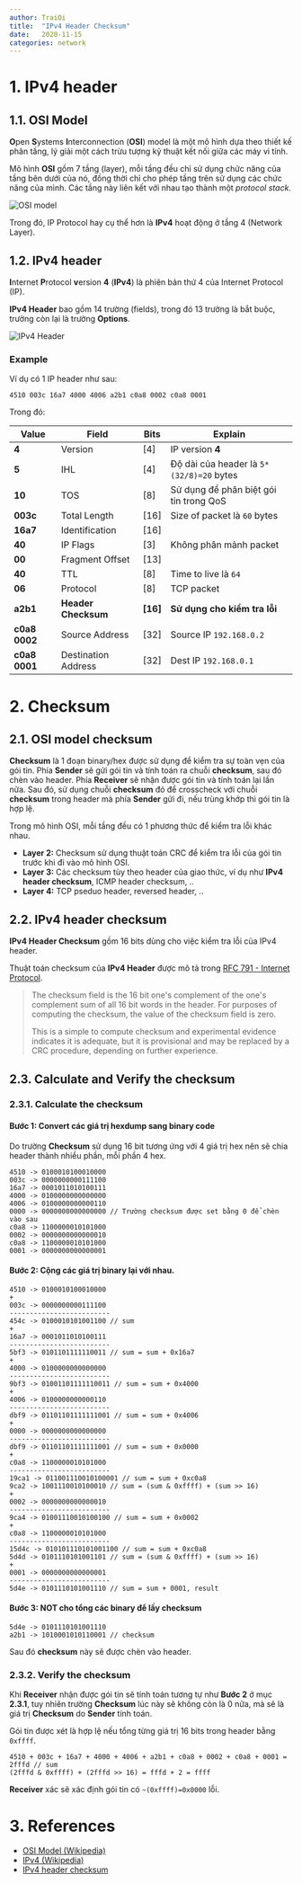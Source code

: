 ```yaml
---
author: TraiOi
title:  "IPv4 Header Checksum"
date:   2020-11-15
categories: network
---
```

# 1. IPv4 header

## 1.1. OSI Model

**O**pen **S**ystems **I**nterconnection (**OSI**) model là một mô hình dựa theo thiết kế phân tầng, lý giải một cách trừu tượng kỹ thuật kết nối giữa các máy vi tính.

Mô hình **OSI** gồm 7 tầng (layer), mỗi tầng đều chỉ sử dụng chức năng của tầng bên dưới của nó, đồng thời chỉ cho phép tầng trên sử dụng các chức năng của mình. Các tầng này liên kết với nhau tạo thành một *protocol stack*.

![OSI model](/img/2020/11-15_01.png)

Trong đó, IP Protocol hay cụ thể hơn là **IPv4** hoạt động ở tầng 4 (Network Layer).

## 1.2. IPv4 header

**I**nternet **P**rotocol **v**ersion **4** (**IPv4**) là phiên bản thứ 4 của Internet Protocol (IP).

**IPv4 Header** bao gồm 14 trường (fields), trong đó 13 trường là bắt buộc, trường còn lại là trường **Options**.

![IPv4 Header](/img/2020/11-15_02.png)

### Example

Ví dụ có 1 IP header như sau:

```
4510 003c 16a7 4000 4006 a2b1 c0a8 0002 c0a8 0001
```

Trong đó:

| Value | Field | Bits | Explain |
| --- | --- | --- | --- |
| **4** | Version| [4] | IP version **4** |
| **5** | IHL | [4] | Độ dài của header là `5*(32/8)=20` bytes |
| **10** | TOS | [8] | Sử dụng để phân biệt gói tin trong QoS |
| **003c** | Total Length |[16] | Size of packet là `60` bytes |
| **16a7** | Identification | [16] | |
| **40** |  IP Flags | [3] | Không phân mảnh packet |
| **00** | Fragment Offset | [13] | |
| **40** | TTL | [8] | Time to live là `64` |
| **06** | Protocol | [8] | TCP packet |
| **a2b1** | **Header Checksum** | **[16]** | **Sử dụng cho kiểm tra lỗi** |
| **c0a8 0002** | Source Address | [32] | Source IP `192.168.0.2` |
| **c0a8 0001** | Destination Address | [32] | Dest IP `192.168.0.1` |

# 2. Checksum

## 2.1. OSI model checksum

**Checksum** là 1 đoạn binary/hex được sử dụng để kiểm tra sự toàn vẹn của gói tin. Phía **Sender** sẽ gửi gói tin và tính toán ra chuỗi **checksum**, sau đó chèn vào header. Phía **Receiver** sẽ nhận được gói tin và tính toán lại lần nữa. Sau đó, sử dụng chuỗi **checksum** đó để crosscheck với chuỗi **checksum** trong header mà phía **Sender** gửi đi, nếu trùng khớp thì gói tin là hợp lệ.

Trong mô hình OSI, mỗi tầng đều có 1 phương thức để kiểm tra lỗi khác nhau.
* **Layer 2:** Checksum sử dụng thuật toán CRC để kiểm tra lỗi của gói tin trước khi đi vào mô hình OSI.
* **Layer 3:** Các checksum tùy theo header của giao thức, ví dụ như **IPv4 header checksum**, ICMP header checksum, ..
* **Layer 4:** TCP pseduo header, reversed header, ..

## 2.2. IPv4 header checksum

**IPv4 Header Checksum** gồm 16 bits dùng cho việc kiểm tra lỗi của IPv4 header.

Thuật toán checksum của **IPv4 Header** được mô tả trong [RFC 791 - Internet Protocol](https://tools.ietf.org/html/rfc791#page-14).

> The checksum field is the 16 bit one's complement of the one's complement sum of all 16 bit words in the header. For purposes of computing the checksum, the value of the checksum field is zero.
>
> This is a simple to compute checksum and experimental evidence indicates it is adequate, but it is provisional and may be replaced by a CRC procedure, depending on further experience.

## 2.3. Calculate and Verify the checksum

### 2.3.1. Calculate the checksum

#### Bước 1: Convert các giá trị hexdump sang binary code

Do trường **Checksum** sử dụng 16 bit tương ứng với 4 giá trị hex nên sẽ chia header thành nhiều phần, mỗi phần 4 hex.

```
4510 -> 0100010100010000
003c -> 0000000000111100
16a7 -> 0001011010100111
4000 -> 0100000000000000
4006 -> 0100000000000110
0000 -> 0000000000000000 // Trường checksum được set bằng 0 để chèn vào sau
c0a8 -> 1100000010101000
0002 -> 0000000000000010
c0a8 -> 1100000010101000
0001 -> 0000000000000001
```

#### Bước 2: Cộng các giá trị binary lại với nhau.

```
4510 -> 0100010100010000
+
003c -> 0000000000111100
-------------------------
454c -> 0100010101001100 // sum
+
16a7 -> 0001011010100111
-------------------------
5bf3 -> 0101101111110011 // sum = sum + 0x16a7
+
4000 -> 0100000000000000
-------------------------
9bf3 -> 01001101111110011 // sum = sum + 0x4000
+
4006 -> 0100000000000110
-------------------------
dbf9 -> 01101101111111001 // sum = sum + 0x4006
+
0000 -> 0000000000000000
-------------------------
dbf9 -> 01101101111111001 // sum = sum + 0x0000
+
c0a8 -> 1100000010101000
-------------------------
19ca1 -> 011001110010100001 // sum = sum + 0xc0a8
9ca2 -> 1001110010100010 // sum = (sum & 0xffff) + (sum >> 16)
+
0002 -> 0000000000000010
-------------------------
9ca4 -> 01001110010100100 // sum = sum + 0x0002
+
c0a8 -> 1100000010101000
-------------------------
15d4c -> 010101110101001100 // sum = sum + 0xc0a8
5d4d -> 0101110101001101 // sum = (sum & 0xffff) + (sum >> 16)
+
0001 -> 0000000000000001
-------------------------
5d4e -> 0101110101001110 // sum = sum + 0001, result
```

#### Bước 3: NOT cho tổng các binary để lấy checksum

```
5d4e -> 0101110101001110
a2b1 -> 1010001010110001 // checksum
```

Sau đó **checksum** này sẽ được chèn vào header.

### 2.3.2. Verify the checksum

Khi **Receiver** nhận được gói tin sẽ tính toán tương tự như **Bước 2** ở mục **2.3.1**, tuy nhiên trường **Checksum** lúc này sẽ không còn là 0 nữa, mà sẽ là giá trị **Checksum** do **Sender** tính toán.

Gói tin được xét là hợp lệ nếu tổng từng giá trị 16 bits trong header bằng `0xffff`.

```
4510 + 003c + 16a7 + 4000 + 4006 + a2b1 + c0a8 + 0002 + c0a8 + 0001 = 2fffd // sum
(2fffd & 0xffff) + (2fffd >> 16) = fffd + 2 = ffff
```

**Receiver** xác sẽ xác định gói tin có  `~(0xffff)=0x0000` lỗi.

# 3. References

* [OSI Model (Wikipedia)](https://en.wikipedia.org/wiki/OSI_model)
* [IPv4 (Wikipedia)](https://en.wikipedia.org/wiki/IPv4)
* [IPv4 header checksum](https://en.wikipedia.org/wiki/IPv4_header_checksum)
